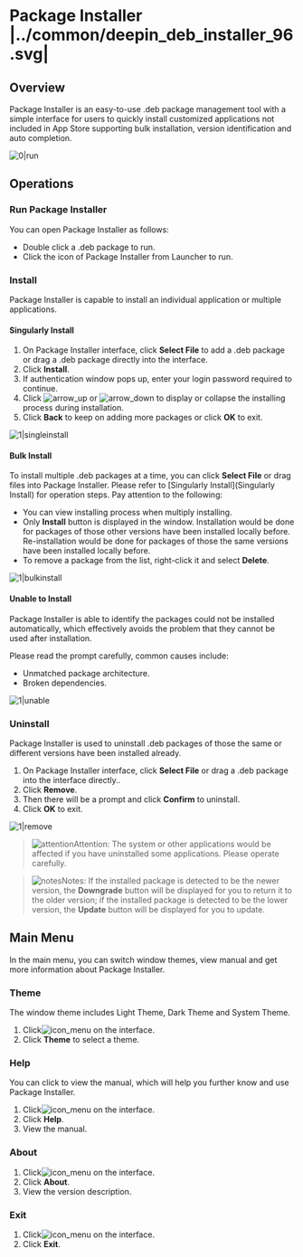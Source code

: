 # Package Installer |../common/deepin_deb_installer_96.svg|

## Overview

Package Installer is an easy-to-use .deb package management tool with a simple interface for users to quickly install customized applications not included in App Store supporting bulk installation, version identification and auto completion.  

![0|run](fig/run.png)


## Operations

### Run Package Installer

You can open Package Installer as follows:

- Double click a .deb package to run.
- Click the icon of Package Installer from Launcher to run. 

### Install

Package Installer is capable to install an individual application or multiple applications.

#### Singularly Install

1. On Package Installer interface, click **Select File** to add a .deb package or drag a .deb package directly into the interface.
2. Click **Install**.
3. If authentication window pops up, enter your login password required to continue.
4. Click ![arrow_up](../common/up.svg) or ![arrow_down](../common/down.svg) to display or collapse the installing process during installation.
5. Click **Back** to keep on adding more packages or click **OK** to exit.

![1|singleinstall](fig/singleinstall.png)

#### Bulk Install

To install multiple .deb packages at a time, you can click **Select File** or drag files into Package Installer. Please refer to [Singularly Install](Singularly Install) for operation steps. Pay attention to the following:

- You can view installing process when multiply installing.
- Only **Install** button is displayed in the window. Installation would be done for packages of those other versions have been installed locally before. Re-installation would be done for packages of those the same versions have been installed locally before.
- To remove a package from the list, right-click it and select **Delete**. 

![1|bulkinstall](fig/bulkinstall.png)

#### Unable to Install

Package Installer is able to identify the packages could not be installed automatically, which effectively avoids the problem that they cannot be used after installation.

Please read the prompt carefully, common causes include: 

- Unmatched package architecture.
- Broken dependencies.

![1|unable](fig/unable.png)

### Uninstall

Package Installer is used to uninstall .deb packages of those the same or different versions have been installed already. 

1. On Package Installer interface, click **Select File** or drag a .deb package into the interface directly..
2. Click **Remove**.
3. Then there will be a prompt and click **Confirm** to uninstall.
4. Click **OK** to exit.

![1|remove](fig/remove.png)

> ![attention](../common/attention.svg)Attention: The system or other applications would be affected if you have uninstalled some applications. Please operate carefully. 

> ![notes](../common/notes.svg)Notes: If the installed package is detected to be the newer version, the **Downgrade** button will be displayed for you to return it to the older version; if the installed package is detected to be the lower version, the **Update** button will be displayed for you to update.



## Main Menu

In the main menu, you can switch window themes, view manual and get more information about Package Installer.

### Theme

The window theme includes Light Theme, Dark Theme and System Theme.

1.   Click![icon_menu](../common/icon_menu.svg) on the interface.
2.   Click **Theme** to select a theme.

### Help

You can click to view the manual, which will help you further know and use Package Installer.

1. Click![icon_menu](../common/icon_menu.svg) on the interface.
2. Click **Help**.
3. View the manual.

### About

1. Click![icon_menu](../common/icon_menu.svg) on the interface.
2. Click **About**.
3. View the version description.

### Exit

1. Click![icon_menu](../common/icon_menu.svg) on the interface.
2. Click **Exit**.
